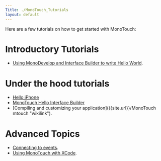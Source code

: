 ```yaml
---
Title: ./MonoTouch_Tutorials
layout: default
---
```


Here are a few tutorials on how to get started with MonoTouch:

Introductory Tutorials
======================

-   [Using MonoDevelop and Interface Builder to write Hello
    World]({{site.url}}/MonoTouch_Tutorial_MonoDevelop_HelloWorld "wikilink").

Under the hood tutorials
========================

-   [Hello iPhone]({{site.url}}/MonoTouch_Tutorial_HelloiPhone "wikilink")
-   [MonoTouch Hello Interface
    Builder]({{site.url}}/MonoTouch_Tutorial_HelloIB "wikilink")
-   [Compiling and customizing your
    application]({{site.url}}/MonoTouch mtouch "wikilink").

Advanced Topics
===============

-   [Connecting to events]({{site.url}}/MonoTouch_Events "wikilink").
-   [Using MonoTouch with XCode]({{site.url}}/MonoTouch_XCode "wikilink").
